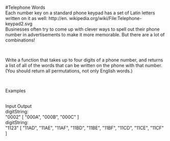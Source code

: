 #Telephone Words
<br />
Each number key on a standard phone keypad has a set of Latin letters written on it as well: http://en.
wikipedia.org/wiki/File:Telephone-keypad2.svg
<br />
Businesses often try to come up with clever ways to spell out their phone number in advertisements to make it more memorable. But there are a lot of combinations!

<br />

Write a function that takes up to four digits of a phone number, and returns a list of all of the words that can be written on the phone with that number. (You should return all permutations, not only English words.)

<br />

Examples

<br />
Input	Output

<br />
digitString:
<br />
"0002"	[ "000A", "000B", "000C" ]
<br />
digitString:
<br />
"1123"	[ "11AD", "11AE", "11AF", "11BD", "11BE", "11BF", "11CD", "11CE", "11CF" ]